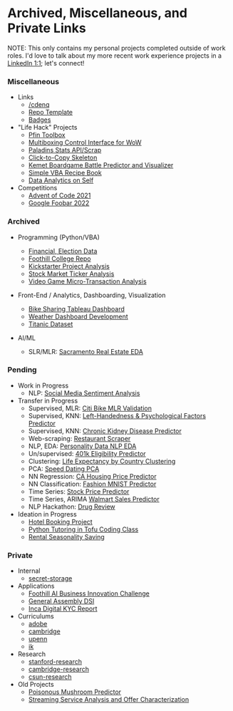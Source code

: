 # Archived, Miscellaneous, and Private Links

NOTE: This only contains my personal projects completed outside of work roles. I'd love to talk about my more recent work experience projects in a [LinkedIn 1:1](https://www.linkedin.com/in/christopherdenq); let's connect!

### Miscellaneous
- Links
    - [/cdenq](https://github.com/cdenq/cdenq)
    - [Repo Template](https://github.com/cdenq/my-template-repo)
    - [Badges](https://github.com/cdenq/markdown-badges)
- "Life Hack" Projects
    - [Pfin Toolbox](https://github.com/cdenq/pfin-tools)
    - [Multiboxing Control Interface for WoW](https://github.com/cdenq/videogame-multi-client-control-interface)
    - [Paladins Stats API/Scrap](https://github.com/cdenq/video-game-performance-scraper-and-web-dashboard)
    - [Click-to-Copy Skeleton](https://github.com/cdenq/click-to-copy-skeleton)
    - [Kemet Boardgame Battle Predictor and Visualizer](https://github.com/cdenq/boardgame-battle-predictor-visualizer)
    - [Simple VBA Recipe Book](https://github.com/cdenq/simple-vba-recipe-book)
    - [Data Analytics on Self](https://github.com/cdenq/data-analysis-on-myself-p1)
- Competitions
    - [Advent of Code 2021](https://github.com/cdenq/my-advent-of-code-2021-solves)
    - [Google Foobar 2022](https://github.com/cdenq/my-google-foobar-solves)

### Archived
- Programming (Python/VBA)
    - [Financial, Election Data](https://github.com/cdenq/financial-and-election-data-programming)
    - [Foothill College Repo](https://github.com/cdenq/my-foothill-college-repo/)
    - [Kickstarter Project Analysis](https://github.com/cdenq/kickstarter-project-analysis)
    - [Stock Market Ticker Analysis](https://github.com/cdenq/stock-market-ticker-analysis)
    - [Video Game Micro-Transaction Analysis](https://github.com/cdenq/video-game-micro-transaction-analysis)

- Front-End / Analytics, Dashboarding, Visualization
    - [Bike Sharing Tableau Dashboard](https://github.com/cdenq/bike-sharing-tableau-dashboard)
    - [Weather Dashboard Development](https://github.com/cdenq/web-dashboard-on-weather-data)
    - [Titanic Dataset](https://github.com/cdenq/titanic_data_eda)

- AI/ML
    - SLR/MLR: [Sacramento Real Estate EDA](https://github.com/cdenq/sacramento-real-estate-eda)

### Pending
- Work in Progress
    - NLP: [Social Media Sentiment Analysis](https://github.com/cdenq/social-media-sentiment-analysis)
- Transfer in Progress
    - Supervised, MLR: [Citi Bike MLR Validation](https://github.com/cdenq/citi-bike-ml-validation)
    - Supervised, KNN: [Left-Handedness & Psychological Factors Predictor](https://github.com/cdenq/left-handedness-and-psychological-factors)
    - Supervised, KNN: [Chronic Kidney Disease Predictor](https://github.com/cdenq/left-handedness-and-psychological-factors)
    - Web-scraping: [Restaurant Scraper](https://github.com/cdenq/restaurant-scraper)
    - NLP, EDA: [Personality Data NLP EDA](https://github.com/cdenq/personality-posts-nlp-eda)
    - Un/supervised: [401k Eligibility Predictor](https://github.com/cdenq/401k-eligibility-predictor)
    - Clustering: [Life Expectancy by Country Clustering](https://github.com/cdenq/country-life-expectancy-clustering)
    - PCA: [Speed Dating PCA](https://github.com/cdenq/speed-dating-pca)
    - NN Regression: [CA Housing Price Predictor](https://github.com/cdenq/california-housing-price-predictor)
    - NN Classification: [Fashion MNIST Predictor](https://github.com/cdenq/fashion-mnist-predictor)
    - Time Series: [Stock Price Predictor](https://github.com/cdenq/stock-predictor-ml)
    - Time Series, ARIMA [Walmart Sales Predictor](https://github.com/cdenq/walmart-sales-arima)
    - NLP Hackathon: [Drug Review](https://github.com/cdenq/drug-review-nlp)
- Ideation in Progress
    - [Hotel Booking Project](https://github.com/cdenq/hotel-booking-platform-data-consulting)
    - [Python Tutoring in Tofu Coding Class](https://github.com/cdenq/tofu-coding-class)
    - [Rental Seasonality Saving](https://github.com/cdenq/seasonality-analysis-for-rental-savings)

### Private
- Internal
    - [secret-storage](https://github.com/cdenq/secret-storage)
- Applications
    - [Foothill AI Business Innovation Challenge](https://github.com/cdenq/foothill-business-innovation-challenge-2022)
    - [General Assembly DSI](https://github.com/cdenq/kickstarter_check)
    - [Inca Digital KYC Report](https://github.com/cdenq/inca-digital-remittance-kyc-report)
- Curriculums
    - [adobe](https://github.com/cdenq/adobe-ga-dsi)
    - [cambridge](https://github.com/cdenq/ml-camp-0-participants)
    - [upenn](https://github.com/cdenq/data-analytics-visualization-2021-penn-bootcamp)
    - [ik](https://github.com/cdenq/interview-kickstart)
- Research
    - [stanford-research](https://github.com/cdenq/stanford-spar-2023)
    - [cambridge-research](https://github.com/cdenq/cambridge-ml-program)
    - [csun-research](https://github.com/cdenq/csun-comp-452-slides)
- Old Projects
    - [Poisonous Mushroom Predictor](https://github.com/cdenq/mushroom-edibility-predictor-web-app)
    - [Streaming Service Analysis and Offer Characterization](https://github.com/cdenq/streaming-service-analysis-and-offer-characterization)

